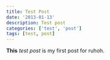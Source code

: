 ```yaml
---
title: Test Post
date: '2013-01-13'
description: Test post
categories: ['test', 'post']
tags: [test, post]
---
```


__This__ _test post_ is my first post for ruhoh. 
